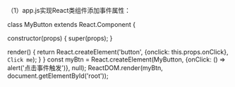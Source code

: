 （1）app.js实现React类组件添加事件属性：

class MyButton extends React.Component {

  constructor(props) {
    super(props);
  }

  render() {
    return React.createElement('button', {onclick: this.props.onClick}, `Click me`);
  }
}
const myBtn = React.createElement(MyButton, {onClick: () => alert('点击事件触发')}, null);
ReactDOM.render(myBtn, document.getElementById('root'));